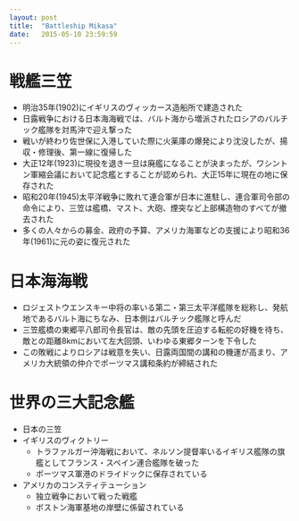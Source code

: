 ```yaml
---
layout: post
title:  "Battleship Mikasa"
date:   2015-05-10 23:59:59
---
```


# 戦艦三笠

* 明治35年(1902)にイギリスのヴィッカース造船所で建造された
* 日露戦争における日本海海戦では、バルト海から増派されたロシアのバルチック艦隊を対馬沖で迎え撃った
* 戦いが終わり佐世保に入港していた際に火薬庫の爆発により沈没したが、揚収・修理後、第一線に復帰した
* 大正12年(1923)に現役を退き一旦は廃艦になることが決まったが、ワシントン軍縮会議において記念艦とすることが認められ、大正15年に現在の地に保存された
* 昭和20年(1945)太平洋戦争に敗れて連合軍が日本に進駐し、連合軍司令部の命令により、三笠は艦橋、マスト、大砲、煙突など上部構造物のすべてが撤去された
* 多くの人々からの募金、政府の予算、アメリカ海軍などの支援により昭和36年(1961)に元の姿に復元された


# 日本海海戦

* ロジェストウエンスキー中将の率いる第二・第三太平洋艦隊を総称し、発航地であるバルト海にちなみ、日本側はバルチック艦隊と呼んだ
* 三笠艦橋の東郷平八郎司令長官は、敵の先頭を圧迫する転舵の好機を待ち、敵との距離8kmにおいて左大回頭、いわゆる東郷ターンを下令した
* この敗戦によりロシアは戦意を失い、日露両国間の講和の機運が高まり、アメリカ大統領の仲介でポーツマス講和条約が締結された


# 世界の三大記念艦
* 日本の三笠
* イギリスのヴィクトリー
  * トラファルガー沖海戦において、ネルソン提督率いるイギリス艦隊の旗艦としてフランス・スペイン連合艦隊を破った
  * ポーツマス軍港のドライドックに保存されている
* アメリカのコンスティテューション
  * 独立戦争において戦った戦艦
  * ボストン海軍基地の岸壁に係留されている


